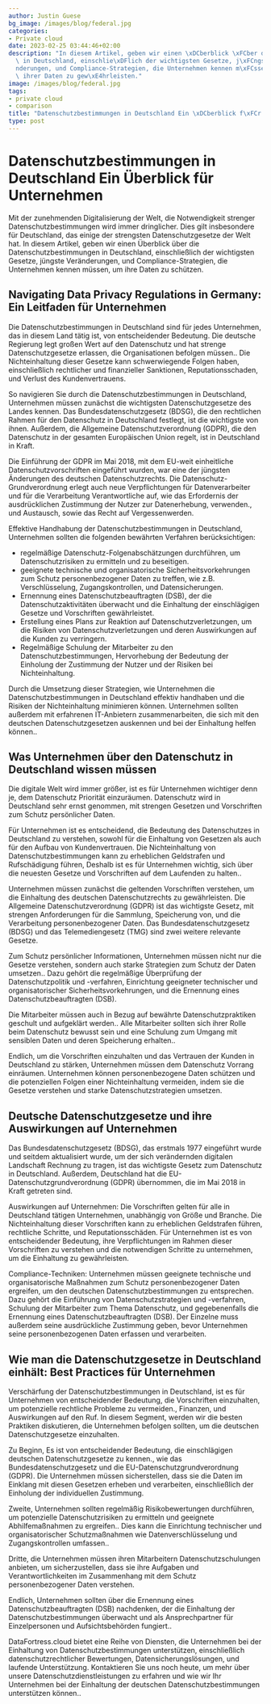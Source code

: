 ```yaml
---
author: Justin Guese
bg_image: /images/blog/federal.jpg
categories:
- Private cloud
date: 2023-02-25 03:44:46+02:00
description: "In diesem Artikel, geben wir einen \xDCberblick \xFCber die Datenschutzbestimmungen\
  \ in Deutschland, einschlie\xDFlich der wichtigsten Gesetze, j\xFCngste Ver\xE4\
  nderungen, und Compliance-Strategien, die Unternehmen kennen m\xFCssen, um den Schutz\
  \ ihrer Daten zu gew\xE4hrleisten."
image: /images/blog/federal.jpg
tags:
- private cloud
- comparison
title: "Datenschutzbestimmungen in Deutschland Ein \xDCberblick f\xFCr Unternehmen"
type: post
---
```



# Datenschutzbestimmungen in Deutschland Ein Überblick für Unternehmen

Mit der zunehmenden Digitalisierung der Welt, die Notwendigkeit strenger Datenschutzbestimmungen wird immer dringlicher. Dies gilt insbesondere für Deutschland, das einige der strengsten Datenschutzgesetze der Welt hat. In diesem Artikel, geben wir einen Überblick über die Datenschutzbestimmungen in Deutschland, einschließlich der wichtigsten Gesetze, jüngste Veränderungen, und Compliance-Strategien, die Unternehmen kennen müssen, um ihre Daten zu schützen.

## Navigating Data Privacy Regulations in Germany: Ein Leitfaden für Unternehmen

Die Datenschutzbestimmungen in Deutschland sind für jedes Unternehmen, das in diesem Land tätig ist, von entscheidender Bedeutung. Die deutsche Regierung legt großen Wert auf den Datenschutz und hat strenge Datenschutzgesetze erlassen, die Organisationen befolgen müssen.. Die Nichteinhaltung dieser Gesetze kann schwerwiegende Folgen haben, einschließlich rechtlicher und finanzieller Sanktionen, Reputationsschaden, und Verlust des Kundenvertrauens.

So navigieren Sie durch die Datenschutzbestimmungen in Deutschland, Unternehmen müssen zunächst die wichtigsten Datenschutzgesetze des Landes kennen. Das Bundesdatenschutzgesetz (BDSG), die den rechtlichen Rahmen für den Datenschutz in Deutschland festlegt, ist die wichtigste von ihnen. Außerdem, die Allgemeine Datenschutzverordnung (GDPR), die den Datenschutz in der gesamten Europäischen Union regelt, ist in Deutschland in Kraft.

Die Einführung der GDPR im Mai 2018, mit dem EU-weit einheitliche Datenschutzvorschriften eingeführt wurden, war eine der jüngsten Änderungen des deutschen Datenschutzrechts. Die Datenschutz-Grundverordnung erlegt auch neue Verpflichtungen für Datenverarbeiter und für die Verarbeitung Verantwortliche auf, wie das Erfordernis der ausdrücklichen Zustimmung der Nutzer zur Datenerhebung, verwenden., und Austausch, sowie das Recht auf Vergessenwerden.

Effektive Handhabung der Datenschutzbestimmungen in Deutschland, Unternehmen sollten die folgenden bewährten Verfahren berücksichtigen:

- regelmäßige Datenschutz-Folgenabschätzungen durchführen, um Datenschutzrisiken zu ermitteln und zu beseitigen.
- geeignete technische und organisatorische Sicherheitsvorkehrungen zum Schutz personenbezogener Daten zu treffen, wie z.B. Verschlüsselung, Zugangskontrollen, und Datensicherungen.
- Ernennung eines Datenschutzbeauftragten (DSB), der die Datenschutzaktivitäten überwacht und die Einhaltung der einschlägigen Gesetze und Vorschriften gewährleistet.
- Erstellung eines Plans zur Reaktion auf Datenschutzverletzungen, um die Risiken von Datenschutzverletzungen und deren Auswirkungen auf die Kunden zu verringern.
- Regelmäßige Schulung der Mitarbeiter zu den Datenschutzbestimmungen, Hervorhebung der Bedeutung der Einholung der Zustimmung der Nutzer und der Risiken bei Nichteinhaltung.

Durch die Umsetzung dieser Strategien, wie Unternehmen die Datenschutzbestimmungen in Deutschland effektiv handhaben und die Risiken der Nichteinhaltung minimieren können. Unternehmen sollten außerdem mit erfahrenen IT-Anbietern zusammenarbeiten, die sich mit den deutschen Datenschutzgesetzen auskennen und bei der Einhaltung helfen können..

## Was Unternehmen über den Datenschutz in Deutschland wissen müssen

Die digitale Welt wird immer größer, ist es für Unternehmen wichtiger denn je, dem Datenschutz Priorität einzuräumen. Datenschutz wird in Deutschland sehr ernst genommen, mit strengen Gesetzen und Vorschriften zum Schutz persönlicher Daten.

Für Unternehmen ist es entscheidend, die Bedeutung des Datenschutzes in Deutschland zu verstehen, sowohl für die Einhaltung von Gesetzen als auch für den Aufbau von Kundenvertrauen. Die Nichteinhaltung von Datenschutzbestimmungen kann zu erheblichen Geldstrafen und Rufschädigung führen, Deshalb ist es für Unternehmen wichtig, sich über die neuesten Gesetze und Vorschriften auf dem Laufenden zu halten..

Unternehmen müssen zunächst die geltenden Vorschriften verstehen, um die Einhaltung des deutschen Datenschutzrechts zu gewährleisten. Die Allgemeine Datenschutzverordnung (GDPR) ist das wichtigste Gesetz, mit strengen Anforderungen für die Sammlung, Speicherung von, und die Verarbeitung personenbezogener Daten. Das Bundesdatenschutzgesetz (BDSG) und das Telemediengesetz (TMG) sind zwei weitere relevante Gesetze.

Zum Schutz persönlicher Informationen, Unternehmen müssen nicht nur die Gesetze verstehen, sondern auch starke Strategien zum Schutz der Daten umsetzen.. Dazu gehört die regelmäßige Überprüfung der Datenschutzpolitik und -verfahren, Einrichtung geeigneter technischer und organisatorischer Sicherheitsvorkehrungen, und die Ernennung eines Datenschutzbeauftragten (DSB).

Die Mitarbeiter müssen auch in Bezug auf bewährte Datenschutzpraktiken geschult und aufgeklärt werden.. Alle Mitarbeiter sollten sich ihrer Rolle beim Datenschutz bewusst sein und eine Schulung zum Umgang mit sensiblen Daten und deren Speicherung erhalten..

Endlich, um die Vorschriften einzuhalten und das Vertrauen der Kunden in Deutschland zu stärken, Unternehmen müssen dem Datenschutz Vorrang einräumen. Unternehmen können personenbezogene Daten schützen und die potenziellen Folgen einer Nichteinhaltung vermeiden, indem sie die Gesetze verstehen und starke Datenschutzstrategien umsetzen.

## Deutsche Datenschutzgesetze und ihre Auswirkungen auf Unternehmen

Das Bundesdatenschutzgesetz (BDSG), das erstmals 1977 eingeführt wurde und seitdem aktualisiert wurde, um der sich verändernden digitalen Landschaft Rechnung zu tragen, ist das wichtigste Gesetz zum Datenschutz in Deutschland. Außerdem, Deutschland hat die EU-Datenschutzgrundverordnung (GDPR) übernommen, die im Mai 2018 in Kraft getreten sind.

Auswirkungen auf Unternehmen:
Die Vorschriften gelten für alle in Deutschland tätigen Unternehmen, unabhängig von Größe und Branche. Die Nichteinhaltung dieser Vorschriften kann zu erheblichen Geldstrafen führen, rechtliche Schritte, und Reputationsschäden. Für Unternehmen ist es von entscheidender Bedeutung, ihre Verpflichtungen im Rahmen dieser Vorschriften zu verstehen und die notwendigen Schritte zu unternehmen, um die Einhaltung zu gewährleisten.

Compliance-Techniken:
Unternehmen müssen geeignete technische und organisatorische Maßnahmen zum Schutz personenbezogener Daten ergreifen, um den deutschen Datenschutzbestimmungen zu entsprechen. Dazu gehört die Einführung von Datenschutzstrategien und -verfahren, Schulung der Mitarbeiter zum Thema Datenschutz, und gegebenenfalls die Ernennung eines Datenschutzbeauftragten (DSB). Der Einzelne muss außerdem seine ausdrückliche Zustimmung geben, bevor Unternehmen seine personenbezogenen Daten erfassen und verarbeiten.

## Wie man die Datenschutzgesetze in Deutschland einhält: Best Practices für Unternehmen

Verschärfung der Datenschutzbestimmungen in Deutschland, ist es für Unternehmen von entscheidender Bedeutung, die Vorschriften einzuhalten, um potenzielle rechtliche Probleme zu vermeiden., Finanzen, und Auswirkungen auf den Ruf. In diesem Segment, werden wir die besten Praktiken diskutieren, die Unternehmen befolgen sollten, um die deutschen Datenschutzgesetze einzuhalten.

Zu Beginn, Es ist von entscheidender Bedeutung, die einschlägigen deutschen Datenschutzgesetze zu kennen., wie das Bundesdatenschutzgesetz und die EU-Datenschutzgrundverordnung (GDPR). Die Unternehmen müssen sicherstellen, dass sie die Daten im Einklang mit diesen Gesetzen erheben und verarbeiten, einschließlich der Einholung der individuellen Zustimmung.

Zweite, Unternehmen sollten regelmäßig Risikobewertungen durchführen, um potenzielle Datenschutzrisiken zu ermitteln und geeignete Abhilfemaßnahmen zu ergreifen.. Dies kann die Einrichtung technischer und organisatorischer Schutzmaßnahmen wie Datenverschlüsselung und Zugangskontrollen umfassen..

Dritte, die Unternehmen müssen ihren Mitarbeitern Datenschutzschulungen anbieten, um sicherzustellen, dass sie ihre Aufgaben und Verantwortlichkeiten im Zusammenhang mit dem Schutz personenbezogener Daten verstehen.

Endlich, Unternehmen sollten über die Ernennung eines Datenschutzbeauftragten (DSB) nachdenken, der die Einhaltung der Datenschutzbestimmungen überwacht und als Ansprechpartner für Einzelpersonen und Aufsichtsbehörden fungiert..

DataFortress.cloud bietet eine Reihe von Diensten, die Unternehmen bei der Einhaltung von Datenschutzbestimmungen unterstützen, einschließlich datenschutzrechtlicher Bewertungen, Datensicherungslösungen, und laufende Unterstützung. Kontaktieren Sie uns noch heute, um mehr über unsere Datenschutzdienstleistungen zu erfahren und wie wir Ihr Unternehmen bei der Einhaltung der deutschen Datenschutzbestimmungen unterstützen können..




